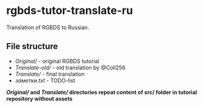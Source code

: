 # rgbds-tutor-translate-ru
Translation of RGBDS to Russian.
## File structure
- _Original/_ - original RGBDS tutorial
- _Translate-old/_ - old translation by @Coll256
- _Translate/_ - final translation
- _заметки.txt_ - TODO-list

___Original/_ and _Translate/_ directories repeat content of src/ folder in tutorial repository without assets__
